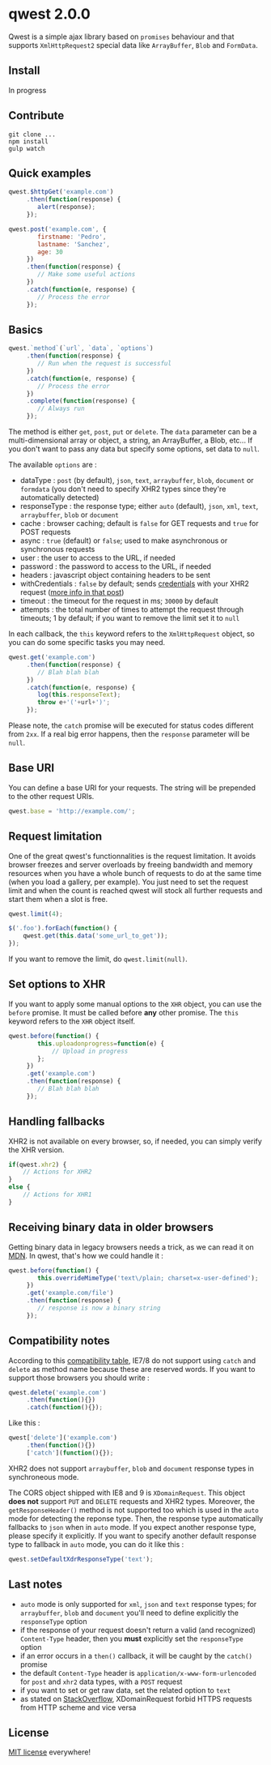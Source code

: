 qwest 2.0.0
============

Qwest is a simple ajax library based on `promises` behaviour and that supports `XmlHttpRequest2` special data like `ArrayBuffer`, `Blob` and `FormData`.

Install
-------

In progress


Contribute
----------

```
git clone ...
npm install
gulp watch
```

Quick examples
--------------

```javascript
qwest.$httpGet('example.com')
	 .then(function(response) {
		alert(response);
	 });
```

```javascript
qwest.post('example.com', {
		firstname: 'Pedro',
		lastname: 'Sanchez',
		age: 30
	 })
	 .then(function(response) {
		// Make some useful actions
	 })
	 .catch(function(e, response) {
		// Process the error
	 });
```

Basics
------

```javascript
qwest.`method`(`url`, `data`, `options`)
	 .then(function(response) {
		// Run when the request is successful
	 })
	 .catch(function(e, response) {
		// Process the error
	 })
	 .complete(function(response) {
		// Always run
	 });
```

The method is either `get`, `post`, `put` or `delete`. The `data` parameter can be a multi-dimensional array or object, a string, an ArrayBuffer, a Blob, etc... If you don't want to pass any data but specify some options, set data to `null`.

The available `options` are :

- dataType : `post` (by default), `json`, `text`, `arraybuffer`, `blob`, `document` or `formdata` (you don't need to specify XHR2 types since they're automatically detected)
- responseType : the response type; either `auto` (default), `json`, `xml`, `text`, `arraybuffer`, `blob` or `document`
- cache : browser caching; default is `false` for GET requests and `true` for POST requests
- async : `true` (default) or `false`; used to make asynchronous or synchronous requests
- user : the user to access to the URL, if needed
- password : the password to access to the URL, if needed
- headers : javascript object containing headers to be sent
- withCredentials : `false` by default; sends [credentials](http://www.w3.org/TR/XMLHttpRequest2/#user-credentials) with your XHR2 request ([more info in that post](https://dev.opera.com/articles/xhr2/#xhrcredentials))
- timeout : the timeout for the request in ms; `30000` by default
- attempts : the total number of times to attempt the request through timeouts; 1 by default; if you want to remove the limit set it to `null`

In each callback, the `this` keyword refers to the `XmlHttpRequest` object, so you can do some specific tasks you may need.

```javascript
qwest.get('example.com')
	 .then(function(response) {
		// Blah blah blah
	 })
	 .catch(function(e, response) {
		log(this.responseText);
		throw e+'('+url+')';
	 });
```

Please note, the `catch` promise will be executed for status codes different from `2xx`. If a real big error happens, then the `response` parameter will be `null`.

Base URI
--------

You can define a base URI for your requests. The string will be prepended to the other request URIs.

```javascript
qwest.base = 'http://example.com/';
```

Request limitation
------------------

One of the great qwest's functionnalities is the request limitation. It avoids browser freezes and server overloads by freeing bandwidth and memory resources when you have a whole bunch of requests to do at the same time (when you load a gallery, per example). You just need to set the request limit and when the count is reached qwest will stock all further requests and start them when a slot is free.

```javascript
qwest.limit(4);

$('.foo').forEach(function() {
	qwest.get(this.data('some_url_to_get'));
});
```

If you want to remove the limit, do `qwest.limit(null)`.

Set options to XHR
------------------

If you want to apply some manual options to the `XHR` object, you can use the `before` promise. It must be called before __any__ other promise. The `this` keyword refers to the `XHR` object itself.

```javascript
qwest.before(function() {
		this.uploadonprogress=function(e) {
			// Upload in progress
		};
	 })
	 .get('example.com')
	 .then(function(response) {
		// Blah blah blah
	 });
```

Handling fallbacks
------------------

XHR2 is not available on every browser, so, if needed, you can simply verify the XHR version.

```javascript
if(qwest.xhr2) {
	// Actions for XHR2
}
else {
	// Actions for XHR1
}
```

Receiving binary data in older browsers
---------------------------------------

Getting binary data in legacy browsers needs a trick, as we can read it on [MDN](https://developer.mozilla.org/en-US/docs/Web/API/XMLHttpRequest/Sending_and_Receiving_Binary_Data#Receiving_binary_data_in_older_browsers). In qwest, that's how we could handle it :

```javascript
qwest.before(function() {
		this.overrideMimeType('text\/plain; charset=x-user-defined');
	 })
	 .get('example.com/file')
	 .then(function(response) {
	 	// response is now a binary string
	 });
```

Compatibility notes
-------------------

According to this [compatibility table](https://kangax.github.io/compat-table/es5), IE7/8 do not support using `catch` and `delete` as method name because these are reserved words. If you want to support those browsers you should write :

```javascript
qwest.delete('example.com')
	 .then(function(){})
	 .catch(function(){});
```

Like this :

```javascript
qwest['delete']('example.com')
	 .then(function(){})
	 ['catch'](function(){});
```

XHR2 does not support `arraybuffer`, `blob` and `document` response types in synchroneous mode.

The CORS object shipped with IE8 and 9 is `XDomainRequest`. This object __does not__ support `PUT` and `DELETE` requests and XHR2 types. Moreover, the `getResponseHeader()` method is not supported too which is used in the `auto` mode for detecting the reponse type. Then, the response type automatically fallbacks to `json` when in `auto` mode. If you expect another response type, please specify it explicitly. If you want to specify another default response type to fallback in `auto` mode, you can do it like this :

```js
qwest.setDefaultXdrResponseType('text');
```

Last notes
----------

- `auto` mode is only supported for `xml`, `json` and `text` response types; for `arraybuffer`, `blob` and `document` you'll need to define explicitly the `responseType` option
- if the response of your request doesn't return a valid (and recognized) `Content-Type` header, then you __must__ explicitly set the `responseType` option
- if an error occurs in a `then()` callback, it will be caught by the `catch()` promise
- the default `Content-Type` header is `application/x-www-form-urlencoded` for `post` and `xhr2` data types, with a `POST` request
- if you want to set or get raw data, set the related option to `text`
- as stated on [StackOverflow](https://stackoverflow.com/questions/8464262/access-is-denied-error-on-xdomainrequest), XDomainRequest forbid HTTPS requests from HTTP scheme and vice versa

License
-------

[MIT license](http://dreamysource.mit-license.org) everywhere!
